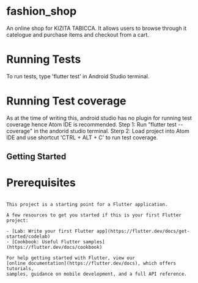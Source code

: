 # fashion_shop

An online shop for KIZITA TABICCA. It allows users to browse through it catelogue and purchase items and checkout from a cart.

# Running Tests
To run tests, type 'flutter test' in Android Studio terminal.

# Running Test coverage
As at the time of writing this, android studio has no plugin for running test coverage hence Atom IDE is recommended.
Step 1: Run "flutter test --coverage" in the andorid studio terminal.
Sterp 2: Load project into Atom IDE and use shortcut 'CTRL + ALT + C' to run test coverage.

## Getting Started

# Prerequisites
```Android Studio

This project is a starting point for a Flutter application.

A few resources to get you started if this is your first Flutter project:

- [Lab: Write your first Flutter app](https://flutter.dev/docs/get-started/codelab)
- [Cookbook: Useful Flutter samples](https://flutter.dev/docs/cookbook)

For help getting started with Flutter, view our
[online documentation](https://flutter.dev/docs), which offers tutorials,
samples, guidance on mobile development, and a full API reference.
